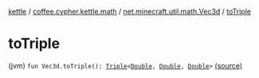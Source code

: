 [kettle](../../index.md) / [coffee.cypher.kettle.math](../index.md) / [net.minecraft.util.math.Vec3d](index.md) / [toTriple](./to-triple.md)

# toTriple

(jvm) `fun Vec3d.toTriple(): `[`Triple`](https://kotlinlang.org/api/latest/jvm/stdlib/kotlin/-triple/index.html)`<`[`Double`](https://kotlinlang.org/api/latest/jvm/stdlib/kotlin/-double/index.html)`, `[`Double`](https://kotlinlang.org/api/latest/jvm/stdlib/kotlin/-double/index.html)`, `[`Double`](https://kotlinlang.org/api/latest/jvm/stdlib/kotlin/-double/index.html)`>` [(source)](https://github.com/Cypher121/kettle/blob/master/src/main/kotlin/coffee/cypher/kettle/math/Vectors.kt#L15)